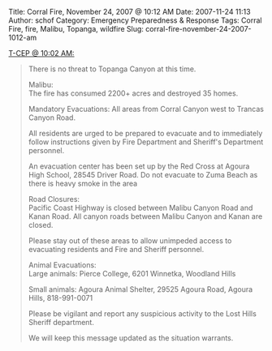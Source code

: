 Title: Corral Fire, November 24, 2007 @ 10:12 AM
Date: 2007-11-24 11:13
Author: schof
Category: Emergency Preparedness &amp; Response
Tags: Corral Fire, fire, Malibu, Topanga, wildfire
Slug: corral-fire-november-24-2007-1012-am

[T-CEP @ 10:02 AM:](http://www.t-cep.org/alerts/)

> There is no threat to Topanga Canyon at this time.
>
> Malibu:  
>  The fire has consumed 2200+ acres and destroyed 35 homes.
>
> Mandatory Evacuations: All areas from Corral Canyon west to Trancas
> Canyon Road.
>
> All residents are urged to be prepared to evacuate and to immediately
> follow instructions given by Fire Department and Sheriff's Department
> personnel.
>
> An evacuation center has been set up by the Red Cross at Agoura High
> School, 28545 Driver Road. Do not evacuate to Zuma Beach as there is
> heavy smoke in the area
>
> Road Closures:  
>  Pacific Coast Highway is closed between Malibu Canyon Road and Kanan
> Road. All canyon roads between Malibu Canyon and Kanan are closed.
>
> Please stay out of these areas to allow unimpeded access to evacuating
> residents and Fire and Sheriff personnel.
>
> Animal Evacuations:  
>  Large animals: Pierce College, 6201 Winnetka, Woodland Hills
>
> Small animals: Agoura Animal Shelter, 29525 Agoura Road, Agoura Hills,
> 818-991-0071
>
> Please be vigilant and report any suspicious activity to the Lost
> Hills Sheriff department.
>
> We will keep this message updated as the situation warrants.

